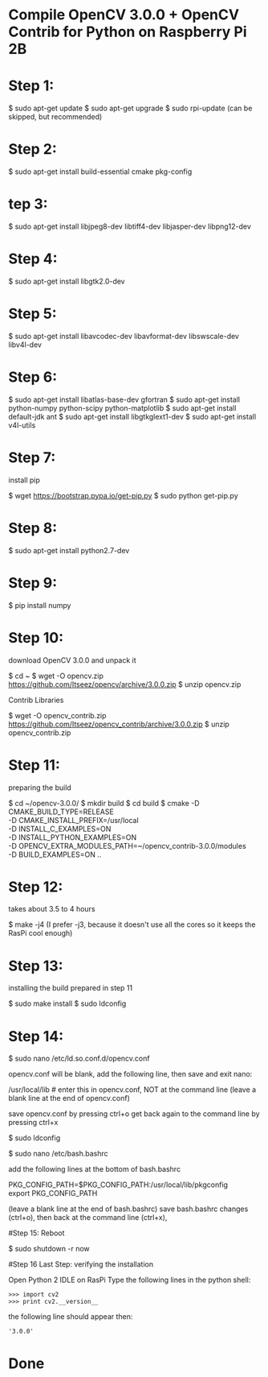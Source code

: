 # Compile OpenCV 3.0.0 + OpenCV Contrib for Python on Raspberry Pi 2B

# Step 1:

$ sudo apt-get update
$ sudo apt-get upgrade
$ sudo rpi-update (can be skipped, but recommended)

# Step 2:

$ sudo apt-get install build-essential cmake pkg-config

# tep 3:

$ sudo apt-get install libjpeg8-dev libtiff4-dev libjasper-dev libpng12-dev

# Step 4:

$ sudo apt-get install libgtk2.0-dev

# Step 5:

$ sudo apt-get install libavcodec-dev libavformat-dev libswscale-dev libv4l-dev

# Step 6:

$ sudo apt-get install libatlas-base-dev gfortran
$ sudo apt-get install python-numpy python-scipy python-matplotlib
$ sudo apt-get install default-jdk ant
$ sudo apt-get install libgtkglext1-dev
$ sudo apt-get install v4l-utils

# Step 7:
install pip

$ wget https://bootstrap.pypa.io/get-pip.py
$ sudo python get-pip.py

# Step 8:

$ sudo apt-get install python2.7-dev

# Step 9:

$ pip install numpy

# Step 10:
download OpenCV 3.0.0 and unpack it

$ cd ~
$ wget -O opencv.zip https://github.com/Itseez/opencv/archive/3.0.0.zip
$ unzip opencv.zip

Contrib Libraries

$ wget -O opencv_contrib.zip https://github.com/Itseez/opencv_contrib/archive/3.0.0.zip
$ unzip opencv_contrib.zip

# Step 11:
preparing the build

$ cd ~/opencv-3.0.0/
$ mkdir build
$ cd build
$ cmake -D CMAKE_BUILD_TYPE=RELEASE \
	-D CMAKE_INSTALL_PREFIX=/usr/local \
	-D INSTALL_C_EXAMPLES=ON \
	-D INSTALL_PYTHON_EXAMPLES=ON \
	-D OPENCV_EXTRA_MODULES_PATH=~/opencv_contrib-3.0.0/modules \
	-D BUILD_EXAMPLES=ON ..

# Step 12:
takes about 3.5 to 4 hours

$ make -j4 (I prefer -j3, because it doesn't use all the cores so it keeps the RasPi cool enough)

# Step 13:
installing the build prepared in step 11

$ sudo make install
$ sudo ldconfig

# Step 14:

$ sudo nano /etc/ld.so.conf.d/opencv.conf

opencv.conf will be blank, add the following line, then save and exit nano:

/usr/local/lib          # enter this in opencv.conf, NOT at the command line
			(leave a blank line at the end of opencv.conf)


save opencv.conf by pressing ctrl+o
get back again to the command line by pressing ctrl+x

$ sudo ldconfig

$ sudo nano /etc/bash.bashrc

add the following lines at the bottom of bash.bashrc

PKG_CONFIG_PATH=$PKG_CONFIG_PATH:/usr/local/lib/pkgconfig       
export PKG_CONFIG_PATH

(leave a blank line at the end of bash.bashrc)
save bash.bashrc changes (ctrl+o), then back at the command line (ctrl+x), 

#Step 15:
Reboot

$ sudo shutdown -r now

#Step 16 Last Step:
verifying the installation

Open Python 2 IDLE on RasPi
Type the following lines in the python shell:

	>>> import cv2
	>>> print cv2.__version__

the following line should appear then:

	'3.0.0'
# 									Done

